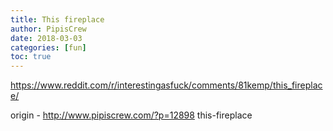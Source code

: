 ```yaml
---
title: This fireplace
author: PipisCrew
date: 2018-03-03
categories: [fun]
toc: true
---
```


https://www.reddit.com/r/interestingasfuck/comments/81kemp/this_fireplace/

origin - http://www.pipiscrew.com/?p=12898 this-fireplace